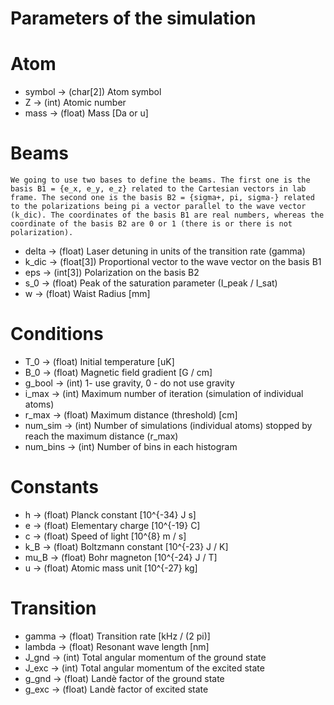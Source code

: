 # Parameters of the simulation

# Atom

- symbol	->	(char[2])	Atom symbol
- Z			->	(int) 		Atomic number
- mass		->	(float) 	Mass [Da or u]

# Beams

	We going to use two bases to define the beams. The first one is the basis B1 = {e_x, e_y, e_z} related to the Cartesian vectors in lab frame. The second one is the basis B2 = {sigma+, pi, sigma-} related to the polarizations being pi a vector parallel to the wave vector (k_dic). The coordinates of the basis B1 are real numbers, whereas the coordinate of the basis B2 are 0 or 1 (there is or there is not polarization).

- delta		-> (float) 		Laser detuning in units of the transition rate (gamma)
- k_dic		-> (float[3]) 	Proportional vector to the wave vector on the basis B1
- eps		-> (int[3])		Polarization on the basis B2
- s_0  		-> (float)		Peak of the saturation parameter (I_peak / I_sat)
- w    		-> (float)		Waist Radius [mm]

# Conditions

- T_0       -> (float) 		Initial temperature [uK]
- B_0       -> (float) 		Magnetic field gradient [G / cm]
- g_bool    -> (int)		1- use gravity, 0 - do not use gravity
- i_max     -> (int)		Maximum number of iteration (simulation of individual atoms)
- r_max     -> (float)		Maximum distance (threshold) [cm]
- num_sim   -> (int)		Number of simulations (individual atoms) stopped by reach the maximum distance (r_max)
- num_bins  -> (int)		Number of bins in each histogram

# Constants

- h			-> (float)		Planck constant [10^{-34} J s]
- e			-> (float)		Elementary charge [10^{-19} C]
- c			-> (float)		Speed of light [10^{8} m / s]
- k_B		-> (float)		Boltzmann constant [10^{-23} J / K]
- mu_B		-> (float)		Bohr magneton [10^{-24} J / T]
- u			-> (float) 		Atomic mass unit [10^{-27} kg]

# Transition
 
- gamma		->	(float)		Transition rate [kHz / (2 pi)]
- lambda	->	(float)		Resonant wave length [nm]
- J_gnd		->	(int) 		Total angular momentum of the ground state
- J_exc		->	(int) 		Total angular momentum of the excited state
- g_gnd		->	(float)		Landè factor of the ground state
- g_exc		->	(float)		Landè factor of excited state